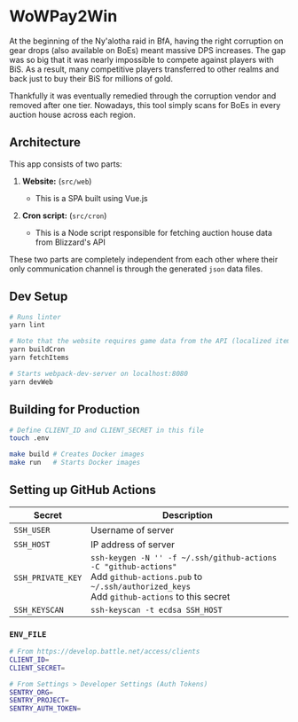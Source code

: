 # WoWPay2Win

At the beginning of the Ny'alotha raid in BfA, having the right corruption on gear drops (also available on BoEs) meant massive DPS increases. The gap was so big that it was nearly impossible to compete against players with BiS. As a result, many competitive players transferred to other realms and back just to buy their BiS for millions of gold.

Thankfully it was eventually remedied through the corruption vendor and removed after one tier. Nowadays, this tool simply scans for BoEs in every auction house across each region.

## Architecture

This app consists of two parts:

1. **Website:** (`src/web`)
    - This is a SPA built using Vue.js

2. **Cron script:** (`src/cron`)
    - This is a Node script responsible for fetching auction house data from Blizzard's API

These two parts are completely independent from each other where their only communication channel is through the generated `json` data files.

## Dev Setup

```bash
# Runs linter
yarn lint

# Note that the website requires game data from the API (localized item names and icon files) before it can be properly built
yarn buildCron
yarn fetchItems

# Starts webpack-dev-server on localhost:8080
yarn devWeb
```

## Building for Production

```bash
# Define CLIENT_ID and CLIENT_SECRET in this file
touch .env

make build # Creates Docker images
make run   # Starts Docker images
```

## Setting up GitHub Actions

Secret | Description
---    | ---
`SSH_USER` | Username of server
`SSH_HOST`| IP address of server
`SSH_PRIVATE_KEY`| `ssh-keygen -N '' -f ~/.ssh/github-actions -C "github-actions"` <br> Add `github-actions.pub` to `~/.ssh/authorized_keys` <br> Add `github-actions` to this secret
`SSH_KEYSCAN`| `ssh-keyscan -t ecdsa SSH_HOST`

### `ENV_FILE`

```sh
# From https://develop.battle.net/access/clients
CLIENT_ID=
CLIENT_SECRET=

# From Settings > Developer Settings (Auth Tokens)
SENTRY_ORG=
SENTRY_PROJECT=
SENTRY_AUTH_TOKEN=
```
